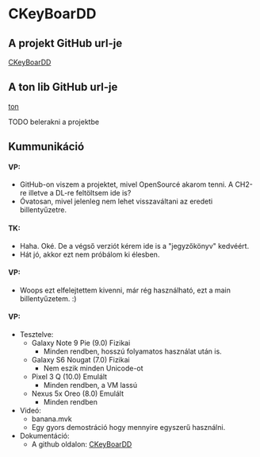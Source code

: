 # CKeyBoarDD

## A projekt GitHub url-je

[CKeyBoarDD](https://github.com/varpeti/CKeyBoarDD.git)

## A ton lib GitHub url-je 

[ton](https://github.com/varpeti/ton)

TODO belerakni a projektbe

## Kummunikáció

#### VP:

- GitHub-on viszem a projektet, mivel OpenSourcé akarom tenni. A CH2-re illetve a DL-re feltöltsem ide is?
- Óvatosan, mivel jelenleg nem lehet visszaváltani az eredeti billentyűzetre.

#### TK:
- Haha. Oké. De a végső verziót kérem ide is a "jegyzőkönyv" kedvéért.
- Hát jó, akkor ezt nem próbálom ki élesben.

#### VP:
- Woops ezt elfelejtettem kivenni, már rég használható, ezt a main billentyűzetem. :)

#### VP:
- Tesztelve:
    + Galaxy Note 9 Pie (9.0) Fizikai
        * Minden rendben, hosszú folyamatos használat után is.
    + Galaxy S6 Nougat (7.0) Fizikai
        * Nem eszik minden Unicode-ot
    + Pixel 3 Q (10.0) Emulált
        * Minden rendben, a VM lassú
    + Nexus 5x Oreo (8.0) Emulált
        * Minden rendben
- Videó:
    + banana.mvk
    + Egy gyors demostráció hogy mennyire egyszerű használni.
- Dokumentáció:
    + A github oldalon: [CKeyBoarDD](https://github.com/varpeti/CKeyBoarDD.git)